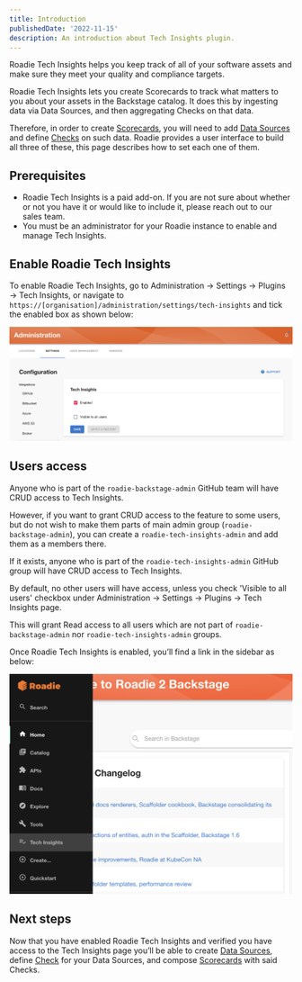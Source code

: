 ```yaml
---
title: Introduction
publishedDate: '2022-11-15'
description: An introduction about Tech Insights plugin.
---
```


Roadie Tech Insights helps you keep track of all of your software assets and make sure they meet your quality and compliance targets.

Roadie Tech Insights lets you create Scorecards to track what matters to you about your assets in the Backstage catalog. It does this by ingesting data via Data Sources, and then aggregating Checks on that data.

Therefore, in order to create [Scorecards](../scorecards/index.md), you will need to add [Data Sources](../data-sources/index.md) and define [Checks](../checks//index.md) on such data. Roadie provides a user interface to build all three of these, this page describes how to set each one of them.

## Prerequisites

- Roadie Tech Insights is a paid add-on. If you are not sure about whether or not you have it or would like to include it, please reach out to our sales team.
- You must be an administrator for your Roadie instance to enable and manage Tech Insights.

## Enable Roadie Tech Insights

To enable Roadie Tech Insights, go to Administration → Settings → Plugins → Tech Insights, or navigate to `https://[organisation]/administration/settings/tech-insights` and tick the enabled box as shown below:

![Enable Tech Insights](./enable-tech-insights.png)

## Users access

Anyone who is part of the `roadie-backstage-admin` GitHub team will have CRUD access to Tech Insights.

However, if you want to grant CRUD access to the feature to some users, but do not wish to make them parts of main admin group (`roadie-backstage-admin`), you can create a `roadie-tech-insights-admin` and add them as a members there.

If it exists, anyone who is part of the `roadie-tech-insights-admin` GitHub group will have CRUD access to Tech Insights.

By default, no other users will have access, unless you check 'Visible to all users' checkbox under Administration → Settings → Plugins → Tech Insights page. 

This will grant Read access to all users which are not part of `roadie-backstage-admin` nor `roadie-tech-insights-admin` groups.

Once Roadie Tech Insights is enabled, you’ll find a link in the sidebar as below:

![Sidebar Tech Insights](./sidebar-tech-insights.png)

## Next steps

Now that you have enabled Roadie Tech Insights and verified you have access to the Tech Insights page you’ll be able to create [Data Sources](../data-sources/), define [Check](../checks/) for your Data Sources, and compose [Scorecards](../scorecards/) with said Checks.

